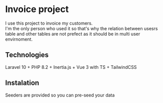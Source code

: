 # Invoice project

I use this project to invoice my customers.  
I'm the only person who used it so that's why the relation between usesrs table and other tables are not prefect as it should be in multi user envirnoment.

## Technologies
Laravel 10 + PHP 8.2 + Inertia.js + Vue 3 with TS + TailwindCSS

## Instalation
Seeders are provided so you can pre-seed your data
